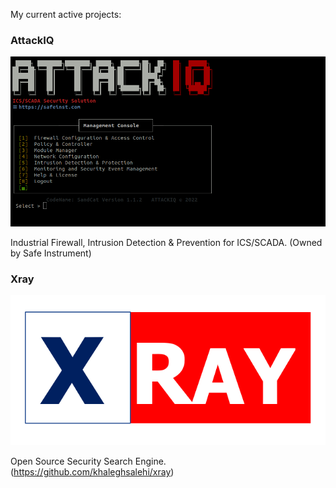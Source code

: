 My current active projects:

### AttackIQ
![alt text](iq.png)

Industrial Firewall, Intrusion Detection & Prevention for ICS/SCADA. (Owned by Safe Instrument)

### Xray
![alt text](xray-logo.png)

Open Source  Security Search Engine. (https://github.com/khaleghsalehi/xray)
